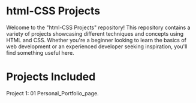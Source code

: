 # html-CSS Projects
Welcome to the "html-CSS Projects" repository! This repository contains a variety of projects showcasing different techniques and concepts using HTML and CSS. Whether you're a beginner looking to learn the basics of web development or an experienced developer seeking inspiration, you'll find something useful here.

# Projects Included
Project 1: 01 Personal_Portfolio_page.



